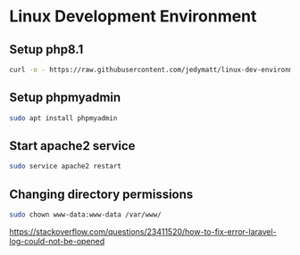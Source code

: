 # Linux Development Environment

## Setup php8.1

```bash
curl -o - https://raw.githubusercontent.com/jedymatt/linux-dev-environment/main/setup-lamp-php81.sh | bash
```

## Setup phpmyadmin

```bash
sudo apt install phpmyadmin
```

## Start apache2 service

```bash
sudo service apache2 restart
```


## Changing directory permissions

```bash
sudo chown www-data:www-data /var/www/
```
<https://stackoverflow.com/questions/23411520/how-to-fix-error-laravel-log-could-not-be-opened>
